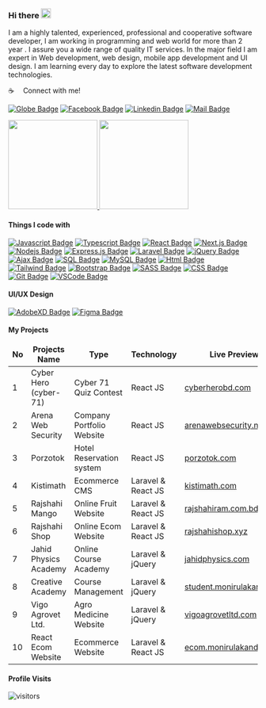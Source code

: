 ### Hi there <img src="https://user-images.githubusercontent.com/1303154/88677602-1635ba80-d120-11ea-84d8-d263ba5fc3c0.gif" width="20px" height="20px" alt="hi">
I am a highly talented, experienced, professional and cooperative software developer, I am working in programming and web world for more than 2 year . I assure you a wide range of quality IT services. In the major field I am expert in Web development, web design, mobile app development and UI design. I am learning every day to explore the latest software development technologies. 

<!--
**monirulakand/monirulakand** is a ✨ _special_ ✨ repository because its `README.md` (this file) appears on your GitHub profile.

Here are some ideas to get you started:

- 🔭 I’m currently working on ...
- 🌱 I’m currently learning ...
- 👯 I’m looking to collaborate on ...
- 🤔 I’m looking for help with ...
- 💬 Ask me about ...
- 📫 How to reach me: ...
- 😄 Pronouns: ...
- ⚡ Fun fact: ...
-->

:coffee: &emsp;Connect with me!

[![Globe Badge](https://img.shields.io/badge/Portfolio-1877F2?style=for-the-badge&logo=globe&logoColor=white)](https://monirulakand.com) 
[![Facebook Badge](https://img.shields.io/badge/Facebook-1877F2?style=for-the-badge&logo=facebook&logoColor=white)](https://www.facebook.com/monirul.sumon/) [![Linkedin Badge](https://img.shields.io/badge/LinkedIn-0077B5?style=for-the-badge&logo=linkedin&logoColor=white)](https://www.linkedin.com/in/monirul-akand/) [![Mail Badge](https://img.shields.io/badge/Gmail-D14836?style=for-the-badge&logo=gmail&logoColor=white)](mailto:soft.monirul@gmail.com)

<!--
![Monirul github](https://github-readme-stats.vercel.app/api?username=monirulakand&count_private=true&show_icons=true&theme=algolia)
[![Top Langs](https://github-readme-stats.vercel.app/api/top-langs/?username=monirulakand&layout=compact&count_private=true&langs_count=8&card_width=250,card_height=245)](https://github.com/monirulakand/github-readme-stats)
-->

<p align="left">
<a href="https://github.com/monirulakand">
  <img height="180em" src="https://github-readme-stats.vercel.app/api?username=monirulakand&show_icons=true&theme=algolia&include_all_commits=true&count_private=true"/>
  <img height="180em" src="https://github-readme-stats.vercel.app/api/top-langs/?username=monirulakand&layout=compact&langs_count=8&theme=algolia"/>
</a>
</p>

#### Things I code with

[![Javascript Badge](https://img.shields.io/badge/-Javascript-F0DB4F?style=for-the-badge&labelColor=black&logo=javascript&logoColor=F0DB4F)](#) 
[![Typescript Badge](https://img.shields.io/badge/-Typescript-007acc?style=for-the-badge&labelColor=black&logo=typescript&logoColor=007acc)](#) 
[![React Badge](https://img.shields.io/badge/-React-61DBFB?style=for-the-badge&labelColor=black&logo=react&logoColor=61DBFB)](#) 
[![Next.js Badge](https://img.shields.io/badge/next.js-000000?style=for-the-badge&logo=nextdotjs&logoColor=white)](#) 
[![Nodejs Badge](https://img.shields.io/badge/-Nodejs-3C873A?style=for-the-badge&labelColor=black&logo=node.js&logoColor=3C873A)](#) 
[![Express.js Badge](https://img.shields.io/badge/Express.js-000000?style=for-the-badge&logo=express&logoColor=white)](#) 
[![Laravel Badge](https://img.shields.io/badge/Laravel-FF2D20?style=for-the-badge&logo=laravel&logoColor=white)](#) 
[![jQuery Badge](https://img.shields.io/badge/jQuery-0769AD?style=for-the-badge&logo=jquery&logoColor=white)](#) 
[![Ajax Badge](https://img.shields.io/badge/-ajax-ffffff?style=for-the-badge&labelColor=black&logo=ajax&logoColor=blue)](#) 
[![SQL Badge](https://img.shields.io/badge/-Sql-5C2D91?style=for-the-badge&logo=sql%20studio&logoColor=white)](#) 
[![MySQL Badge](https://img.shields.io/badge/MySLQ-F05032?style=for-the-badge&logo=MySQL&logoColor=white)](#)
[![Html Badge](https://img.shields.io/badge/-Html5-CC6699?style=for-the-badge&logo=html5&logoColor=white)](#) 
[![Tailwind Badge](https://img.shields.io/badge/Tailwind%20CSS-092749?style=for-the-badge&logo=tailwindcss&logoColor=06B6D4&labelColor=000000)](#) 
[![Bootstrap Badge](https://img.shields.io/badge/Bootstrap-563D7C?style=for-the-badge&logo=bootstrap&logoColor=white)](#) 
[![SASS Badge](https://img.shields.io/badge/Sass-CC6699?style=for-the-badge&logo=sass&logoColor=white)](#) 
[![CSS Badge](https://img.shields.io/badge/-CSS-CC6699?style=for-the-badge&logo=css&logoColor=white)](#) 
[![Git Badge](https://img.shields.io/badge/Git-F05032?style=for-the-badge&logo=git&logoColor=white)](#)
[![VSCode Badge](https://img.shields.io/badge/Visual_Studio-5C2D91?style=for-the-badge&logo=visual%20studio&logoColor=white)](#) 



#### UI/UX Design

[![AdobeXD Badge](https://img.shields.io/badge/Adobe%20XD-470137?style=for-the-badge&logo=Adobe%20XD&logoColor=#FF61F6)](#)
[![Figma Badge](https://img.shields.io/badge/Figma-F24E1E?style=for-the-badge&logo=figma&logoColor=white)](#) 
 	

#### My Projects

<table width:"100%" table-responsive>
  <thead align="center">
      <td><b>No</b></td>
      <td><b>Projects Name</b></td>
      <td><b>Type</b></td>
      <td><b>Technology</b></td>
      <td><b>Live Preview</b></td>
  </thead>
  <tbody>
    <tr>
      <td>1</td>
      <td>Cyber Hero (cyber-71)</td>
      <td>Cyber 71 Quiz Contest</td>
      <td>React JS</td>
      <td><a href="cyberherobd.com" target="_blank">cyberherobd.com</a></td>
    </tr>
  
   <tr>
      <td>2</td>
      <td>Arena Web Security</td>
      <td>Company Portfolio Website</td>
      <td>React JS</td>
      <td><a href="arenawebsecurity.net" target="_blank">arenawebsecurity.net</a></td>
    </tr>
  
  
   <tr>
      <td>3</td>
      <td>Porzotok</td>
      <td>Hotel Reservation system</td>
      <td>React JS</td>
      <td><a href="porzotok.com" target="_blank">porzotok.com</a></td>
    </tr>
  
   <tr>
      <td>4</td>
      <td>Kistimath</td>
      <td>Ecommerce CMS</td>
      <td>Laravel & React JS</td>
      <td><a href="kistimath.com" target="_blank">kistimath.com</a></td>
    </tr>
  
  
   <tr>
      <td>5</td>
      <td>Rajshahi Mango</td>
      <td>Online Fruit Website</td>
      <td>Laravel & React JS</td>
      <td><a href="rajshahiram.com.bd" target="_blank">rajshahiram.com.bd</a></td>
    </tr>
  
  
   <tr>
      <td>6</td>
      <td>Rajshahi Shop</td>
      <td>Online Ecom Website</td>
      <td>Laravel & React JS</td>
      <td><a href="rajshahishop.xyz" target="_blank">rajshahishop.xyz</a></td>
    </tr>
  
  
  
   <tr>
      <td>7</td>
      <td>Jahid Physics Academy</td>
      <td>Online Course Academy</td>
      <td>Laravel & jQuery</td>
      <td><a href="jahidphysics.com" target="_blank">jahidphysics.com</a></td>
    </tr>
  
  
   <tr>
      <td>8</td>
      <td>Creative Academy</td>
      <td>Course Management</td>
      <td>Laravel & jQuery</td>
      <td><a href="student.monirulakand.com" target="_blank">student.monirulakand.com</a></td>
    </tr>
  
  
   <tr>
      <td>9</td>
      <td>Vigo Agrovet Ltd.</td>
      <td>Agro Medicine Website</td>
      <td>Laravel & jQuery</td>
      <td><a href="vigoagrovetltd.com" target="_blank">vigoagrovetltd.com</a></td>
    </tr>
  
  
   <tr>
      <td>10</td>
      <td>React Ecom Website</td>
      <td>Ecommerce Website</td>
      <td>Laravel & React JS</td>
      <td><a href="ecom.monirulakand.com" target="_blank">ecom.monirulakand.com</a></td>
    </tr>
  </tbody>
</table >



#### Profile Visits 
![visitors](https://visitor-badge.glitch.me/badge?page_id=monirulakand.monirulakand)
